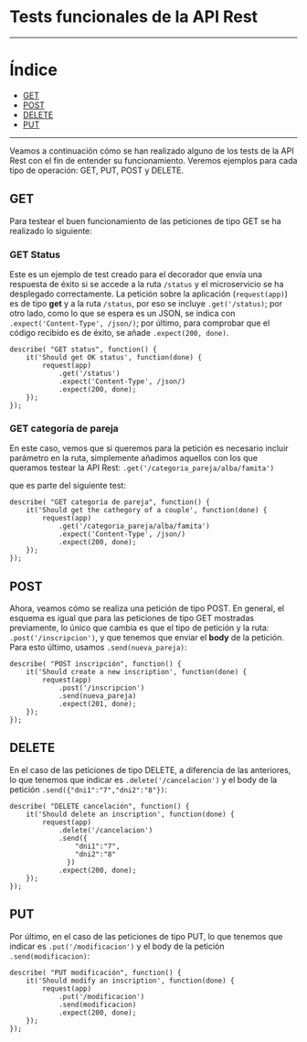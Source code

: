 # Tests funcionales de la API Rest


___________________________________

Índice
======
<!--ts-->
- [GET](#get)
- [POST](#post)
- [DELETE](#delete)
- [PUT](#put)
<!--te-->

__________________________________________

Veamos a continuación cómo se han realizado alguno de los tests de la API Rest con el fin de entender su funcionamiento. Veremos ejemplos para cada tipo de operación: GET, PUT, POST y DELETE.

<a name="get"></a>

## GET

Para testear el buen funcionamiento de las peticiones de tipo GET se ha realizado lo siguiente:

### GET Status

Este es un ejemplo de test creado para el decorador que envía una respuesta de éxito si se accede a la ruta ```/status``` y el microservicio se ha desplegado correctamente. La petición sobre la aplicación (```request(app)```) es de tipo **get** y a la ruta ```/status```, por eso se incluye ```.get('/status)```; por otro lado, como lo que se espera es un JSON, se indica con ```.expect('Content-Type', /json/)```; por último, para comprobar que el código recibido es de éxito, se añade ```.expect(200, done)```.

    describe( "GET status", function() {
        it('Should get OK status', function(done) {
            request(app)
                .get('/status')
                .expect('Content-Type', /json/)
                .expect(200, done);
        });
    });

### GET categoría de pareja

En este caso, vemos que si queremos para la petición es necesario incluir parámetro en la ruta, simplemente añadimos aquellos con los que queramos testear la API Rest:
```.get('/categoria_pareja/alba/famita')```

que es parte del siguiente test:

    describe( "GET categoría de pareja", function() {
        it('Should get the cathegory of a couple', function(done) {
            request(app)
                .get('/categoria_pareja/alba/famita')
                .expect('Content-Type', /json/)
                .expect(200, done);
        });
    });

<a name="post"></a>

## POST

Ahora, veamos cómo se realiza una petición de tipo POST. En general, el esquema es igual que para las peticiones de tipo GET mostradas previamente, lo único que cambia es que el tipo de petición y la ruta: ```.post('/inscripcion')```,  y que tenemos que enviar el **body** de la petición. Para esto último, usamos ```.send(nueva_pareja)```:

    describe( "POST inscripción", function() {
        it('Should create a new inscription', function(done) {
            request(app)
                .post('/inscripcion')
                .send(nueva_pareja)
                .expect(201, done);
        });
    });

<a name="delete"></a>

## DELETE

En el caso de las peticiones de tipo DELETE, a diferencia de las anteriores, lo que tenemos que indicar es ```.delete('/cancelacion')``` y el body de la petición ```.send({"dni1":"7","dni2":"8"})```:

    describe( "DELETE cancelación", function() {
        it('Should delete an inscription', function(done) {
            request(app)
                .delete('/cancelacion')
                .send({
                    "dni1":"7",
                    "dni2":"8"
                  })
                .expect(200, done);
        });
    });

<a name="put"></a>

## PUT

Por último, en el caso de las peticiones de tipo PUT, lo que tenemos que indicar es ```.put('/modificacion')``` y el body de la petición ```.send(modificacion)```:

    describe( "PUT modificación", function() {
        it('Should modify an inscription', function(done) {
            request(app)
                .put('/modificacion')
                .send(modificacion)
                .expect(200, done);
        });
    });
